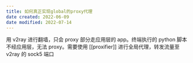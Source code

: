 ```yaml
---
title: 如何真正实现global的proxy代理
date created: 2022-06-09
date modified: 2022-07-14
---
```


用 v2ray 进行翻墙，只会 proxy 部分走应用层的 app。终端执行的 python 脚本不经应用层，无法 proxy。需要使用 [[proxifier]] 进行全局代理，转发流量至 v2ray 的 sock5 端口
